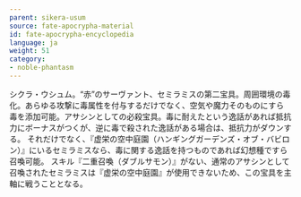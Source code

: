 ```yaml
---
parent: sikera-usum
source: fate-apocrypha-material
id: fate-apocrypha-encyclopedia
language: ja
weight: 51
category:
- noble-phantasm
---
```


シクラ・ウシュム。“赤”のサーヴァント、セミラミスの第二宝具。周囲環境の毒化。あらゆる攻撃に毒属性を付与するだけでなく、空気や魔力そのものにすら毒を添加可能。アサシンとしての必殺宝具。毒に耐えたという逸話があれば抵抗力にボーナスがつくが、逆に毒で殺された逸話がある場合は、抵抗力がダウンする。
それだけでなく、『虚栄の空中庭園（ハンギングガーデンズ・オブ・バビロン）』にいるセミラミスなら、毒に関する逸話を持つものであれば幻想種ですら召喚可能。
スキル『二重召喚（ダブルサモン）』がない、通常のアサシンとして召喚されたセミラミスは『虚栄の空中庭園』が使用できないため、この宝具を主軸に戦うこととなる。
